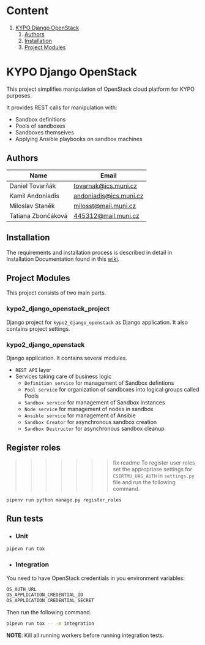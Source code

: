 # Content

1. [KYPO Django OpenStack](#kypo-django-openstack)
    1. [Authors](#authors)
    2. [Installation](#installation)
    3. [Project Modules](#project-modules)

# KYPO Django OpenStack

This project simplifies manipulation of OpenStack cloud platform for KYPO purposes.

It provides REST calls for manipulation with:

* Sandbox definitions
* Pools of sandboxes
* Sandboxes themselves
* Applying Ansible playbooks on sandbox machines

## Authors

Name          | Email
------------- | ------------
Daniel Tovarňák | tovarnak@ics.muni.cz
Kamil Andoniadis | andoniadis@ics.muni.cz
Miloslav Staněk | milosst@mail.muni.cz
Tatiana Zbončáková | 445312@mail.muni.cz

## Installation

The requirements and installation process is described in detail in Installation
Documentation found in this
[wiki](https://gitlab.ics.muni.cz/kypo-crp/backend-python/kypo-django-openstack/wikis/home).

## Project Modules
This project consists of two main parts.

### kypo2_django_openstack_project
Django project for `kypo2_django_openstack` as Django application.
It also contains project settings.
 
### kypo2_django_openstack
Django application. It contains several modules.
- `REST API` layer
- Services taking care of business logic
    - `Definition service` for management of Sandbox defintions
    - `Pool service` for organization of sandboxes into logical groups called Pools 
    - `Sandbox service` for management of Sandbox instances
    - `Node service` for management of nodes in sandbox
    - `Ansible service` for management of Ansible
    - `Sandbox Creator` for asynchronous sandbox creation
    - `Sandbox Destructor` for asynchronous sandbox cleanup


## Register roles
>>>>>>> fix readme
To register user roles set the appropriase settings for `CSIRTMU_UAG_AUTH`
in `settings.py` file and run the following command.
```
pipenv run python manage.py register_roles
```


## Run tests
- ### Unit
```bash
pipevn run tox
```
- ### Integration
You need to have OpenStack credentials in you environment variables:
```bash
OS_AUTH_URL
OS_APPLICATION_CREDENTIAL_ID
OS_APPLICATION_CREDENTIAL_SECRET
```
Then run the following command.
```bash
pipevn run tox -- -m integration
```
__NOTE__: Kill all running workers before running integration tests.
